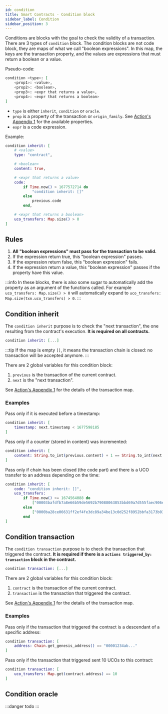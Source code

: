 ```yaml
---
id: condition
title: Smart Contracts - Condition block
sidebar_label: Condition
sidebar_position: 3
---
```


Conditions are blocks with the goal to check the validity of a transaction. There are 3 types of `condition` block. The condition blocks are not code block, they are maps of what we call "boolean expressions". In this map, the keys are the transaction property, and the values are expressions that must return a boolean or a value. 

Pseudo-code:
```elixir
condition <type>: [
    <prop1>: <value>,
    <prop2>: <boolean>,
    <prop3>: <expr that returns a value>,
    <prop4>: <expr that returns a boolean>
]
```
- `type` is either `inherit`, `condition` or `oracle`.
- `prop` is a property of the transaction or `origin_family`. See [Action's Appendix 1](/build/smart-contracts/reference/actions#appendix-1-the-transaction-map) for the available properties.
- `expr` is a code expression.

Example:
```elixir
condition inherit: [
    # <value>
    type: "contract",

    # <boolean>
    content: true,

    # <expr that returns a value>
    code: 
        if Time.now() > 1677572714 do 
            "condition inherit: []"
        else
            previous.code
        end,

    # <expr that returns a boolean>
    uco_transfers: Map.size() > 0
]
```

## Rules

1. **All "boolean expressions" must pass for the transaction to be valid.**
1. If the expression return true, this "boolean expression" passes.
1. If the expression return false, this "boolean expression" fails.
1. If the expression return a value, this "boolean expression" passes if the property have this value.

:::info
In these blocks, there is also some sugar to automatically add the property as an argument of the functions called. For example `uco_transfers: Map.size() > 0` will automatically expand to `uco_transfers: Map.size(txn.uco_transfers) > 0`.
:::

## Condition inherit

The `condition inherit` purpose is to check the "next transaction", the one resulting from the contract's execution. **It is required on all contracts.**

```elixir
condition inherit: [...]
```

:::tip
If the map is empty `[]`, it means the transaction chain is closed: no transaction will be accepted anymore.
:::

There are 2 global variables for this condition block:
1. `previous` is the transaction of the current contract.
1. `next` is the "next transaction".

See [Action's Appendix 1](/build/smart-contracts/reference/actions#appendix-1-the-transaction-map) for the details of the transaction map.

### Examples

Pass only if it is executed before a timestamp:
```elixir 
condition inherit: [
    timestamp: next.timestamp < 1677598185
]
```

Pass only if a counter (stored in content) was incremented:
```elixir 
condition inherit: [
    content: String.to_int(previous.content) + 1 == String.to_int(next.content)
]
```

Pass only if chain has been closed (the code part) and there is a UCO transfer to an address depending on the time:
```elixir 
condition inherit: [
    code: "condition inherit: []",
    uco_transfers: 
        if Time.now() >= 1674564088 do
            ["00003bafdfb7a8e66b59de5692b79088063853bbd69a7d555faec906e6215e57ff98": 2]
        else
            ["0000ba28ce06631ff2ef4fe3dc89a34be13c0d252f8952bbfa3173b03dbef3c04afd": 2]
        end
]
```


## Condition transaction

The `condition transaction` purpose is to check the transaction that triggered the contract. **It is required if there is a `actions triggered_by: transaction` block in the contract.**

```elixir
condition transaction: [...]
```

There are 2 global variables for this condition block:
1. `contract` is the transaction of the current contract.
1. `transaction` is the transaction that triggered the contract.

See [Action's Appendix 1](/build/smart-contracts/reference/actions#appendix-1-the-transaction-map) for the details of the transaction map.

### Examples

Pass only if the transaction that triggered the contract is a descendant of a specific address:
```elixir 
condition transaction: [
    address: Chain.get_genesis_address() == "00001234ab..."
]
```

Pass only if the transaction that triggered sent 10 UCOs to this contract:
```elixir 
condition transaction: [
    uco_transfers: Map.get(contract.address) == 10
]
```


## Condition oracle

:::danger todo
:::

